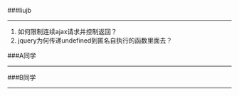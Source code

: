 ###liujb

----

1. 如何限制连续ajax请求并控制返回？
2. jquery为何传递undefined到匿名自执行的函数里面去？


###A同学

----

###B同学

----
